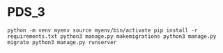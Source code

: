 # PDS_3
``
python -m venv myenv
source myenv/bin/activate
pip install -r requirements.txt
python3 manage.py makemigrations
python3 manage.py migrate
python3 manage.py runserver
``
